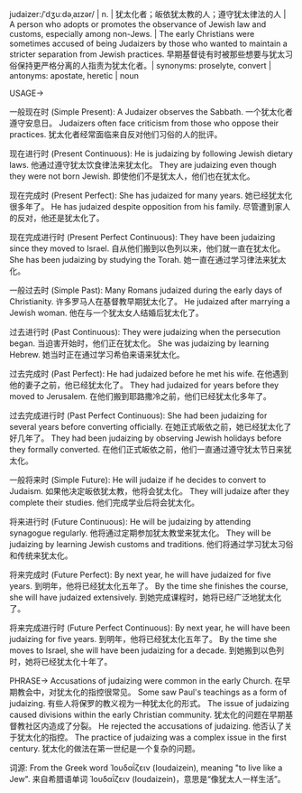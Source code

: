 judaizer:/ˈdʒuːdəˌaɪzər/ | n. | 犹太化者；皈依犹太教的人；遵守犹太律法的人 | A person who adopts or promotes the observance of Jewish law and customs, especially among non-Jews. |  The early Christians were sometimes accused of being Judaizers by those who wanted to maintain a stricter separation from Jewish practices. 早期基督徒有时被那些想要与犹太习俗保持更严格分离的人指责为犹太化者。| synonyms: proselyte, convert | antonyms: apostate, heretic | noun

USAGE->

一般现在时 (Simple Present):
A Judaizer observes the Sabbath.  一个犹太化者遵守安息日。
Judaizers often face criticism from those who oppose their practices.  犹太化者经常面临来自反对他们习俗的人的批评。

现在进行时 (Present Continuous):
He is judaizing by following Jewish dietary laws. 他通过遵守犹太饮食律法来犹太化。
They are judaizing even though they were not born Jewish. 即使他们不是犹太人，他们也在犹太化。

现在完成时 (Present Perfect):
She has judaized for many years. 她已经犹太化很多年了。
He has judaized despite opposition from his family. 尽管遭到家人的反对，他还是犹太化了。

现在完成进行时 (Present Perfect Continuous):
They have been judaizing since they moved to Israel. 自从他们搬到以色列以来，他们就一直在犹太化。
She has been judaizing by studying the Torah. 她一直在通过学习律法来犹太化。

一般过去时 (Simple Past):
Many Romans judaized during the early days of Christianity.  许多罗马人在基督教早期犹太化了。
He judaized after marrying a Jewish woman.  他在与一个犹太女人结婚后犹太化了。

过去进行时 (Past Continuous):
They were judaizing when the persecution began.  当迫害开始时，他们正在犹太化。
She was judaizing by learning Hebrew. 她当时正在通过学习希伯来语来犹太化。

过去完成时 (Past Perfect):
He had judaized before he met his wife.  在他遇到他的妻子之前，他已经犹太化了。
They had judaized for years before they moved to Jerusalem.  在他们搬到耶路撒冷之前，他们已经犹太化多年了。

过去完成进行时 (Past Perfect Continuous):
She had been judaizing for several years before converting officially.  在她正式皈依之前，她已经犹太化了好几年了。
They had been judaizing by observing Jewish holidays before they formally converted.  在他们正式皈依之前，他们一直通过遵守犹太节日来犹太化。


一般将来时 (Simple Future):
He will judaize if he decides to convert to Judaism.  如果他决定皈依犹太教，他将会犹太化。
They will judaize after they complete their studies.  他们完成学业后将会犹太化。

将来进行时 (Future Continuous):
He will be judaizing by attending synagogue regularly.  他将通过定期参加犹太教堂来犹太化。
They will be judaizing by learning Jewish customs and traditions.  他们将通过学习犹太习俗和传统来犹太化。

将来完成时 (Future Perfect):
By next year, he will have judaized for five years. 到明年，他将已经犹太化五年了。
By the time she finishes the course, she will have judaized extensively.  到她完成课程时，她将已经广泛地犹太化了。

将来完成进行时 (Future Perfect Continuous):
By next year, he will have been judaizing for five years.  到明年，他将已经犹太化五年了。
By the time she moves to Israel, she will have been judaizing for a decade. 到她搬到以色列时，她将已经犹太化十年了。



PHRASE->
Accusations of judaizing were common in the early Church. 在早期教会中，对犹太化的指控很常见。
Some saw Paul's teachings as a form of judaizing.  有些人将保罗的教义视为一种犹太化的形式。
The issue of judaizing caused divisions within the early Christian community. 犹太化的问题在早期基督教社区内造成了分裂。
He rejected the accusations of judaizing. 他否认了关于犹太化的指控。
The practice of judaizing was a complex issue in the first century. 犹太化的做法在第一世纪是一个复杂的问题。


词源: From the Greek word  Ἰουδαΐζειν (Ioudaizein), meaning "to live like a Jew".  来自希腊语单词 Ἰουδαΐζειν (Ioudaizein)，意思是“像犹太人一样生活”。
